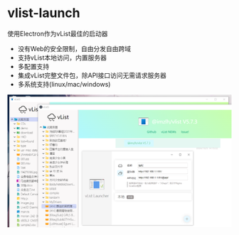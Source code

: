 # vlist-launch
使用Electron作为vList最佳的启动器
 - 没有Web的安全限制，自由分发自由跨域
 - 支持vList本地访问，内置服务器
 - 多配置支持
 - 集成vList完整文件包，除API接口访问无需请求服务器
 - 多系统支持(linux/mac/windows)

 ![演示](image.png)